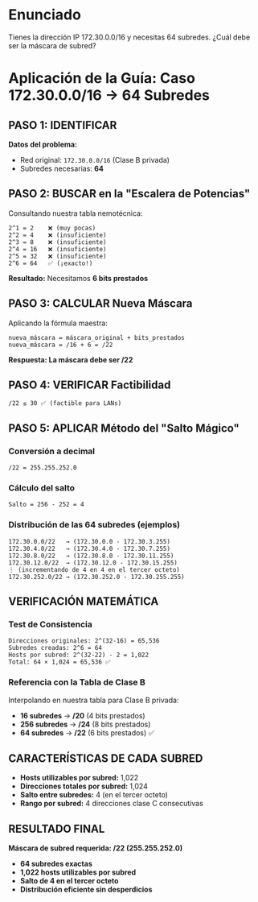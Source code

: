 # Enunciado

Tienes la dirección IP 172.30.0.0/16 y necesitas 64 subredes. ¿Cuál debe ser la máscara de subred?

# Aplicación de la Guía: Caso 172.30.0.0/16 → 64 Subredes

## PASO 1: IDENTIFICAR

**Datos del problema:**

- Red original: `172.30.0.0/16` (Clase B privada)
- Subredes necesarias: **64**

## PASO 2: BUSCAR en la "Escalera de Potencias"
Consultando nuestra tabla nemotécnica:
```
2^1 = 2    ❌ (muy pocas)
2^2 = 4    ❌ (insuficiente)  
2^3 = 8    ❌ (insuficiente)
2^4 = 16   ❌ (insuficiente)
2^5 = 32   ❌ (insuficiente)
2^6 = 64   ✅ (¡exacto!)
```

**Resultado:** Necesitamos **6 bits prestados**

## PASO 3: CALCULAR Nueva Máscara

Aplicando la fórmula maestra:
```
nueva_máscara = máscara_original + bits_prestados
nueva_máscara = /16 + 6 = /22
```

**Respuesta: La máscara debe ser /22**

## PASO 4: VERIFICAR Factibilidad
```
/22 ≤ 30 ✅ (factible para LANs)
```

## PASO 5: APLICAR Método del "Salto Mágico"

### Conversión a decimal
`/22 = 255.255.252.0`

### Cálculo del salto
```
Salto = 256 - 252 = 4
```

### Distribución de las 64 subredes (ejemplos)
```
172.30.0.0/22   → (172.30.0.0 - 172.30.3.255)
172.30.4.0/22   → (172.30.4.0 - 172.30.7.255)  
172.30.8.0/22   → (172.30.8.0 - 172.30.11.255)
172.30.12.0/22  → (172.30.12.0 - 172.30.15.255)
⋮ (incrementando de 4 en 4 en el tercer octeto)
172.30.252.0/22 → (172.30.252.0 - 172.30.255.255)
```

## VERIFICACIÓN MATEMÁTICA

### Test de Consistencia
```
Direcciones originales: 2^(32-16) = 65,536
Subredes creadas: 2^6 = 64
Hosts por subred: 2^(32-22) - 2 = 1,022
Total: 64 × 1,024 = 65,536 ✅
```

### Referencia con la Tabla de Clase B
Interpolando en nuestra tabla para Clase B privada:

- **16 subredes** → **/20** (4 bits prestados)
- **256 subredes** → **/24** (8 bits prestados)
- **64 subredes** → **/22** (6 bits prestados) ✅

## CARACTERÍSTICAS DE CADA SUBRED

- **Hosts utilizables por subred:** 1,022
- **Direcciones totales por subred:** 1,024
- **Salto entre subredes:** 4 (en el tercer octeto)
- **Rango por subred:** 4 direcciones clase C consecutivas

## RESULTADO FINAL

**Máscara de subred requerida: /22 (255.255.252.0)**

- **64 subredes exactas**
- **1,022 hosts utilizables por subred**
- **Salto de 4 en el tercer octeto**
- **Distribución eficiente sin desperdicios**

